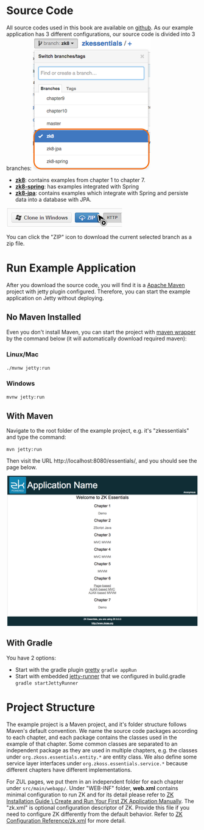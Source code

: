 # Source Code

All source codes used in this book are available on
[github](https://github.com/zkoss/zkessentials). As our example
application has 3 different configurations, our source code is divided
into 3 branches:
![ center](images/ze-ch2-3branches.png)
* [**zk8**](https://github.com/zkoss/zkessentials/tree/zk8): contains examples from chapter 1 to chapter 7.
* [**zk8-spring**](https://github.com/zkoss/zkessentials/tree/zk8-spring): has examples integrated with Spring
* [**zk8-jpa**](https://github.com/zkoss/zkessentials/tree/zk8-jpa): contains examples which integrate with Spring and
persiste data into a database with JPA.



![ center](images/ze-ch2-download-zip.png)

You can click the "ZIP" icon to download the current selected branch as
a zip file.


# Run Example Application

After you download the source code, you will find it is a [Apache Maven](http://maven.apache.org/) project with jetty plugin configured. Therefore, you can start the example application on Jetty without deploying.

## No Maven Installed
Even you don't install Maven, you can start the project with [maven wrapper](https://github.com/takari/maven-wrapper) by the command below (it will automatically download required maven):

### Linux/Mac
`./mvnw jetty:run`

### Windows
`mvnw jetty:run`

## With Maven
Navigate to the root folder of the example project, e.g. it's "zkessentials" and type the command:

`mvn jetty:run`

Then visit the URL http://localhost:8080/essentials/, and you should
see the page below.

![](images/ze-ch2-index.png)

## With Gradle
You have 2 options:
* Start with the gradle plugin [gretty](https://github.com/akhikhl/gretty)
`gradle appRun`
*  Start with embedded [jetty-runner](https://www.eclipse.org/jetty/documentation/9.4.x/runner.html) that we configured in build.gradle
`gradle startJettyRunner`

# Project Structure

The example project is a Maven project, and it's folder structure follows Maven's default convention. We name the source code packages according to each chapter, and each
package contains the classes used in the example of that chapter. Some
common classes are separated to an independent package as they are used
in multiple chapters, e.g. the classes under `org.zkoss.essentials.entity.*`
are entity class. We also define some service layer interfaces under
`org.zkoss.essentials.service.*` because different chapters have different
implementations.

For ZUL pages, we put them in an independent folder for each chapter
under `src/main/webapp/`. Under "WEB-INF" folder, **web.xml** contains
minimal configuration to run ZK and for its detail please refer to [ ZK
Installation Guide \\ Create and Run Your First ZK Application
Manually](http://books.zkoss.org/wiki/ZK%20Installation%20Guide/Quick%20Start/Create%20and%20Run%20Your%20First%20ZK%20Application%20Manually).
The "zk.xml" is optional configuration descriptor of ZK. Provide this
file if you need to configure ZK differently from the default behavior.
Refer to [ZK Configuration
Reference/zk.xml](http://books.zkoss.org/wiki/ZK%20Configuration%20Reference/zk.xml) for more
detail.


